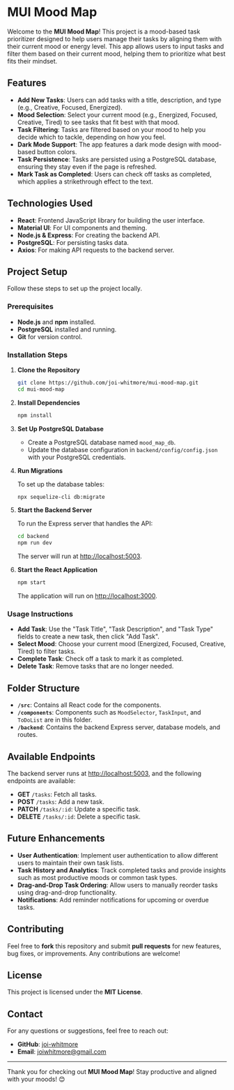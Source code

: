 # MUI Mood Map

Welcome to the **MUI Mood Map**! This project is a mood-based task prioritizer designed to help users manage their tasks by aligning them with their current mood or energy level. This app allows users to input tasks and filter them based on their current mood, helping them to prioritize what best fits their mindset.

## Features

- **Add New Tasks**: Users can add tasks with a title, description, and type (e.g., Creative, Focused, Energized).
- **Mood Selection**: Select your current mood (e.g., Energized, Focused, Creative, Tired) to see tasks that fit best with that mood.
- **Task Filtering**: Tasks are filtered based on your mood to help you decide which to tackle, depending on how you feel.
- **Dark Mode Support**: The app features a dark mode design with mood-based button colors.
- **Task Persistence**: Tasks are persisted using a PostgreSQL database, ensuring they stay even if the page is refreshed.
- **Mark Task as Completed**: Users can check off tasks as completed, which applies a strikethrough effect to the text.

## Technologies Used

- **React**: Frontend JavaScript library for building the user interface.
- **Material UI**: For UI components and theming.
- **Node.js & Express**: For creating the backend API.
- **PostgreSQL**: For persisting tasks data.
- **Axios**: For making API requests to the backend server.

## Project Setup

Follow these steps to set up the project locally.

### Prerequisites

- **Node.js** and **npm** installed.
- **PostgreSQL** installed and running.
- **Git** for version control.

### Installation Steps

1. **Clone the Repository**

   ```bash
   git clone https://github.com/joi-whitmore/mui-mood-map.git
   cd mui-mood-map
   ```

2. **Install Dependencies**

   ```bash
   npm install
   ```

3. **Set Up PostgreSQL Database**

   - Create a PostgreSQL database named `mood_map_db`.
   - Update the database configuration in `backend/config/config.json` with your PostgreSQL credentials.

4. **Run Migrations**

   To set up the database tables:

   ```bash
   npx sequelize-cli db:migrate
   ```

5. **Start the Backend Server**

   To run the Express server that handles the API:

   ```bash
   cd backend
   npm run dev
   ```

   The server will run at [http://localhost:5003](http://localhost:5003).

6. **Start the React Application**

   ```bash
   npm start
   ```

   The application will run on [http://localhost:3000](http://localhost:3000).

### Usage Instructions

- **Add Task**: Use the "Task Title", "Task Description", and "Task Type" fields to create a new task, then click "Add Task".
- **Select Mood**: Choose your current mood (Energized, Focused, Creative, Tired) to filter tasks.
- **Complete Task**: Check off a task to mark it as completed.
- **Delete Task**: Remove tasks that are no longer needed.

## Folder Structure

- **`/src`**: Contains all React code for the components.
- **`/components`**: Components such as `MoodSelector`, `TaskInput`, and `ToDoList` are in this folder.
- **`/backend`**: Contains the backend Express server, database models, and routes.

## Available Endpoints

The backend server runs at [http://localhost:5003](http://localhost:5003), and the following endpoints are available:

- **GET** `/tasks`: Fetch all tasks.
- **POST** `/tasks`: Add a new task.
- **PATCH** `/tasks/:id`: Update a specific task.
- **DELETE** `/tasks/:id`: Delete a specific task.

## Future Enhancements

- **User Authentication**: Implement user authentication to allow different users to maintain their own task lists.
- **Task History and Analytics**: Track completed tasks and provide insights such as most productive moods or common task types.
- **Drag-and-Drop Task Ordering**: Allow users to manually reorder tasks using drag-and-drop functionality.
- **Notifications**: Add reminder notifications for upcoming or overdue tasks.

## Contributing

Feel free to **fork** this repository and submit **pull requests** for new features, bug fixes, or improvements. Any contributions are welcome!

## License

This project is licensed under the **MIT License**.

## Contact

For any questions or suggestions, feel free to reach out:

- **GitHub**: [joi-whitmore](https://github.com/joi-whitmore)
- **Email**: [joiwhitmore@gmail.com](mailto:joiwhitmore@gmail.com)

---
Thank you for checking out **MUI Mood Map**! Stay productive and aligned with your moods! 😊

